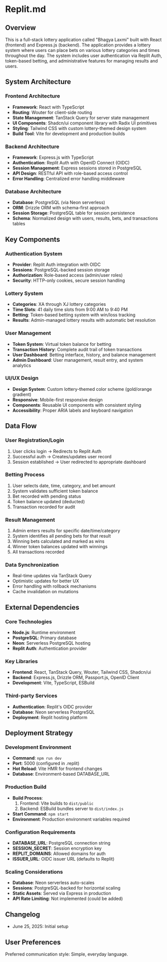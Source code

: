 # Replit.md

## Overview

This is a full-stack lottery application called "Bhagya Laxmi" built with React (frontend) and Express.js (backend). The application provides a lottery system where users can place bets on various lottery categories and times throughout the day. The system includes user authentication via Replit Auth, token-based betting, and administrative features for managing results and users.

## System Architecture

### Frontend Architecture
- **Framework**: React with TypeScript
- **Routing**: Wouter for client-side routing
- **State Management**: TanStack Query for server state management
- **UI Components**: Shadcn/ui component library with Radix UI primitives
- **Styling**: Tailwind CSS with custom lottery-themed design system
- **Build Tool**: Vite for development and production builds

### Backend Architecture
- **Framework**: Express.js with TypeScript
- **Authentication**: Replit Auth with OpenID Connect (OIDC)
- **Session Management**: Express sessions stored in PostgreSQL
- **API Design**: RESTful API with role-based access control
- **Error Handling**: Centralized error handling middleware

### Database Architecture
- **Database**: PostgreSQL (via Neon serverless)
- **ORM**: Drizzle ORM with schema-first approach
- **Session Storage**: PostgreSQL table for session persistence
- **Schema**: Normalized design with users, results, bets, and transactions tables

## Key Components

### Authentication System
- **Provider**: Replit Auth integration with OIDC
- **Sessions**: PostgreSQL-backed session storage
- **Authorization**: Role-based access (admin/user roles)
- **Security**: HTTP-only cookies, secure session handling

### Lottery System
- **Categories**: XA through XJ lottery categories
- **Time Slots**: 41 daily time slots from 9:00 AM to 9:40 PM
- **Betting**: Token-based betting system with win/loss tracking
- **Results**: Admin-managed lottery results with automatic bet resolution

### User Management
- **Token System**: Virtual token balance for betting
- **Transaction History**: Complete audit trail of token transactions
- **User Dashboard**: Betting interface, history, and balance management
- **Admin Dashboard**: User management, result entry, and system analytics

### UI/UX Design
- **Design System**: Custom lottery-themed color scheme (gold/orange gradient)
- **Responsive**: Mobile-first responsive design
- **Components**: Reusable UI components with consistent styling
- **Accessibility**: Proper ARIA labels and keyboard navigation

## Data Flow

### User Registration/Login
1. User clicks login → Redirects to Replit Auth
2. Successful auth → Creates/updates user record
3. Session established → User redirected to appropriate dashboard

### Betting Process
1. User selects date, time, category, and bet amount
2. System validates sufficient token balance
3. Bet recorded with pending status
4. Token balance updated (deducted)
5. Transaction recorded for audit

### Result Management
1. Admin enters results for specific date/time/category
2. System identifies all pending bets for that result
3. Winning bets calculated and marked as wins
4. Winner token balances updated with winnings
5. All transactions recorded

### Data Synchronization
- Real-time updates via TanStack Query
- Optimistic updates for better UX
- Error handling with rollback mechanisms
- Cache invalidation on mutations

## External Dependencies

### Core Technologies
- **Node.js**: Runtime environment
- **PostgreSQL**: Primary database
- **Neon**: Serverless PostgreSQL hosting
- **Replit Auth**: Authentication provider

### Key Libraries
- **Frontend**: React, TanStack Query, Wouter, Tailwind CSS, Shadcn/ui
- **Backend**: Express.js, Drizzle ORM, Passport.js, OpenID Client
- **Development**: Vite, TypeScript, ESBuild

### Third-party Services
- **Authentication**: Replit's OIDC provider
- **Database**: Neon serverless PostgreSQL
- **Deployment**: Replit hosting platform

## Deployment Strategy

### Development Environment
- **Command**: `npm run dev`
- **Port**: 5000 (configured in .replit)
- **Hot Reload**: Vite HMR for frontend changes
- **Database**: Environment-based DATABASE_URL

### Production Build
- **Build Process**: 
  1. Frontend: Vite builds to `dist/public`
  2. Backend: ESBuild bundles server to `dist/index.js`
- **Start Command**: `npm start`
- **Environment**: Production environment variables required

### Configuration Requirements
- **DATABASE_URL**: PostgreSQL connection string
- **SESSION_SECRET**: Session encryption key
- **REPLIT_DOMAINS**: Allowed domains for auth
- **ISSUER_URL**: OIDC issuer URL (defaults to Replit)

### Scaling Considerations
- **Database**: Neon serverless auto-scales
- **Sessions**: PostgreSQL-backed for horizontal scaling
- **Static Assets**: Served via Express in production
- **API Rate Limiting**: Not implemented (could be added)

## Changelog

- June 25, 2025: Initial setup

## User Preferences

Preferred communication style: Simple, everyday language.
